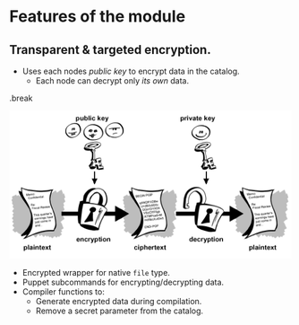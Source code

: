 <!SLIDE>
# Features of the module
## Transparent & targeted encryption.

* Uses each nodes *public key* to encrypt data in the catalog.
    * Each node can decrypt only *its own* data.

.break

![Public key crypto](../_images/public_key_encryption.gif)

* Encrypted wrapper for native `file` type.
* Puppet subcommands for encrypting/decrypting data.
* Compiler functions to:
    * Generate encrypted data during compilation.
    * Remove a secret parameter from the catalog.

